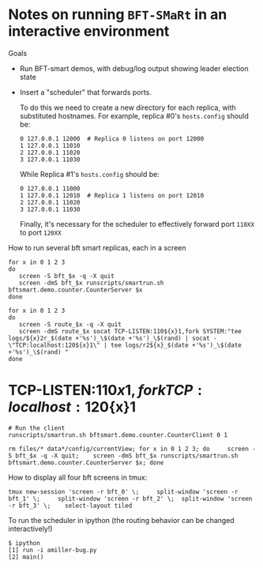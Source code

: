 Notes on running `BFT-SMaRt` in an interactive environment
=======
Goals
- Run BFT-smart demos, with debug/log output showing leader election state
- Insert a "scheduler" that forwards ports.

   To do this we need to create a new directory for each replica, with substituted hostnames. For example, replica #0's `hosts.config` should be:
  ```
  0 127.0.0.1 12000  # Replica 0 listens on port 12000
  1 127.0.0.1 11010
  2 127.0.0.1 11020
  3 127.0.0.1 11030
  ```

  While Replica #1's `hosts.config` should be:
  ```
  0 127.0.0.1 11000  
  1 127.0.0.1 12010  # Replica 1 listens on port 12010
  2 127.0.0.1 11020
  3 127.0.0.1 11030
  ```

  Finally, it's necessary for the scheduler to effectively forward port `110XX` to port `120XX`


How to run several bft smart replicas, each in a screen

```
for x in 0 1 2 3
do 
   screen -S bft_$x -q -X quit
   screen -dmS bft_$x runscripts/smartrun.sh bftsmart.demo.counter.CounterServer $x
done
```

```
for x in 0 1 2 3
do 
   screen -S route_$x -q -X quit
   screen -dmS route_$x socat TCP-LISTEN:110${x}1,fork SYSTEM:"tee logs/${x}2r_$(date +'%s')_\$(date +'%s')_\$(rand) | socat - \"TCP:localhost:120${x}1\" | tee logs/r2${x}_$(date +'%s')_\$(date +'%s')_\$(rand) "
done
```
   # TCP-LISTEN:110${x}1,fork TCP:localhost:120${x}1

```
# Run the client
runscripts/smartrun.sh bftsmart.demo.counter.CounterClient 0 1
```

```
rm files/* data*/config/currentView; for x in 0 1 2 3; do     screen -S bft_$x -q -X quit;    screen -dmS bft_$x runscripts/smartrun.sh bftsmart.demo.counter.CounterServer $x; done
```

How to display all four bft screens in tmux:
```
tmux new-session 'screen -r bft_0' \;     split-window 'screen -r bft_1' \;     split-window 'screen -r bft_2' \;  split-window 'screen -r bft_3' \;    select-layout tiled
```

To run the scheduler in ipython (the routing behavior can be changed interactively!)
```
$ ipython
[1] run -i amiller-bug.py
[2] main()
```
